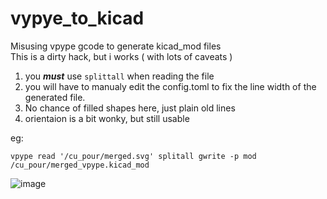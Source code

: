 # vypye_to_kicad
Misusing vpype gcode to generate kicad_mod files  
This is a dirty hack, but i works ( with lots of caveats )  
1. you ***must*** use `splittall` when reading the file 
2. you will have to manualy edit the config.toml to fix the line width of the generated file. 
3. No chance of filled shapes here, just plain old lines  
4. orientaion is a bit wonky, but still usable

eg:

    vpype read '/cu_pour/merged.svg' splitall gwrite -p mod /cu_pour/merged_vpype.kicad_mod  

  
  
![image](https://user-images.githubusercontent.com/52834821/140616097-857c9ee6-5c70-42f9-9454-5c4733d0c9be.png)
